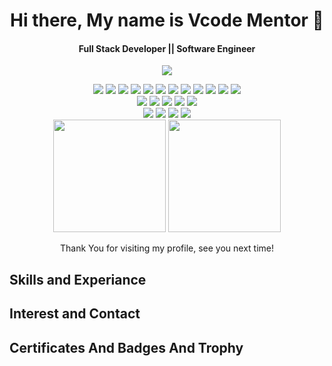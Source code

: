 <h1 align='center'>
 Hi there, My name is Vcode Mentor 👋
 </h1>
 
 <h4 align='center'>
 Full Stack Developer || Software Engineer 
 </h4>
 
<p align='center'>
<img src='https://via.placeholder.com/1024x400'>
</p>
 

<p align='center'>

</p>

<p align='center'>
  <img src="https://img.shields.io/badge/Code-HTML5-informational?style=flat&logo=HTML5&color=E34F26">
  <img src="https://img.shields.io/badge/Code-JavaScript-informational?style=flat&logo=JavaScript&color=F7DF1E">
  <img src="https://img.shields.io/badge/Code-Angular-informational?style=flat&logo=Angular&color=DD1b16">
  <img src="https://img.shields.io/badge/Code-Vue-informational?style=flat&logo=Vue&color=42b883">
  <img src="https://img.shields.io/badge/Code-React-informational?style=flat&logo=React&color=61DAFB">
  <img src="https://img.shields.io/badge/Code-Node.js-informational?style=flat&logo=Node.js&color=3D883B">
  <img src="https://img.shields.io/badge/Code-WordPress-informational?style=flat&logo=WordPress&color=21759B">
  <img src="https://img.shields.io/badge/Code-PHP-informational?style=flat&logo=PHP&color=8892BF">
  <img src="https://img.shields.io/badge/Code-Ionic-informational?style=flat&logo=Ionic&color=4A8BFC">
  <img src="https://img.shields.io/badge/Code-ReactNative-informational?style=flat&logo=React&color=61DAFB">
  <img src="https://img.shields.io/badge/Code-Android-informational?style=flat&logo=Android&color=3DDC84">
  <img src="https://img.shields.io/badge/Code-Flutter-informational?style=flat&logo=Flutter&color=60CAF6">
  <br>
  <img src="https://img.shields.io/badge/Style-CSS3-informational?style=flat&logo=CSS3&color=1572B6">
  <img src="https://img.shields.io/badge/Style-Styled--Components-informational?style=flat&logo=styled-components&color=CC6699">
  <img src="https://img.shields.io/badge/Style-Sass-informational?style=flat&logo=Sass&color=DB7093">
  <img src="https://img.shields.io/badge/Style-Bootstrap-informational?style=flat&logo=Bootstrap&color=7952B3">
  <img src="https://img.shields.io/badge/Style-TailwindCSS-informational?style=flat&logo=TailwindCSS&color=06B6D4">
  <br>
  <img src="https://img.shields.io/badge/Tool-PostgreSQL-informational?style=flat&logo=PostgreSQL&color=336791">
  <img src="https://img.shields.io/badge/Tool-NPM-informational?style=flat&logo=NPM&color=CB0000">
  <img src="https://img.shields.io/badge/Tool-Git-informational?style=flat&logo=Git&color=F05032">
  <img src="https://img.shields.io/badge/Tool-GitHub-informational?style=flat&logo=GitHub&color=181717">
  <br>
  <img src="https://capsule-render.vercel.app/api?type=slice&color=gradient&height=90" width="180">
  <img src="https://capsule-render.vercel.app/api?type=slice&color=gradient&height=90&reversal=true" width="180">
   
</p>

<div align="center"> 
  Thank You for visiting my profile, see you next time!
  <br>
</div>


## Skills and Experiance


## Interest and Contact


## Certificates And Badges And Trophy







